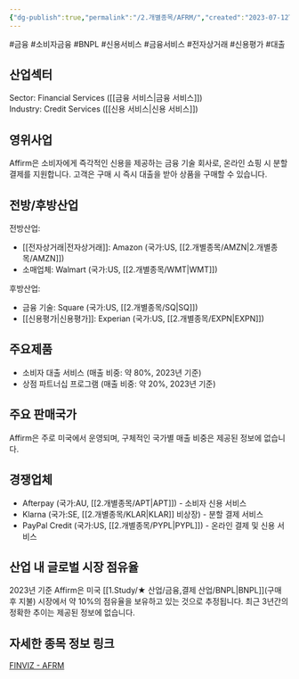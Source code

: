 ```yaml
---
{"dg-publish":true,"permalink":"/2.개별종목/AFRM/","created":"2023-07-12T11:47:34.223+09:00","updated":"2025-07-29T21:37:04.268+09:00"}
---
```


#금융 #소비자금융 #BNPL #신용서비스 #금융서비스 #전자상거래 #신용평가
#대출


## 산업섹터

Sector: Financial Services ([[금융 서비스\|금융 서비스]])  
Industry: Credit Services ([[신용 서비스\|신용 서비스]])

## 영위사업

Affirm은 소비자에게 즉각적인 신용을 제공하는 금융 기술 회사로, 온라인 쇼핑 시 분할 결제를 지원합니다. 고객은 구매 시 즉시 대출을 받아 상품을 구매할 수 있습니다.

## 전방/후방산업

전방산업:

- [[전자상거래\|전자상거래]]: Amazon (국가:US, [[2.개별종목/AMZN\|2.개별종목/AMZN]])
- 소매업체: Walmart (국가:US, [[2.개별종목/WMT\|WMT]])

후방산업:

- 금융 기술: Square (국가:US, [[2.개별종목/SQ\|SQ]])
- [[신용평가\|신용평가]]: Experian (국가:US, [[2.개별종목/EXPN\|EXPN]])

## 주요제품

- 소비자 대출 서비스 (매출 비중: 약 80%, 2023년 기준)
- 상점 파트너십 프로그램 (매출 비중: 약 20%, 2023년 기준)

## 주요 판매국가

Affirm은 주로 미국에서 운영되며, 구체적인 국가별 매출 비중은 제공된 정보에 없습니다.

## 경쟁업체

- Afterpay (국가:AU, [[2.개별종목/APT\|APT]]) - 소비자 신용 서비스
- Klarna (국가:SE, [[2.개별종목/KLAR\|KLAR]] 비상장) - 분할 결제 서비스
- PayPal Credit (국가:US, [[2.개별종목/PYPL\|PYPL]]) - 온라인 결제 및 신용 서비스

## 산업 내 글로벌 시장 점유율

2023년 기준 Affirm은 미국 [[1.Study/★ 산업/금융,결제 산업/BNPL\|BNPL]](구매 후 지불) 시장에서 약 10%의 점유율을 보유하고 있는 것으로 추정됩니다. 최근 3년간의 정확한 추이는 제공된 정보에 없습니다.

## 자세한 종목 정보 링크

[FINVIZ - AFRM](https://finviz.com/quote.ashx?t=AFRM)